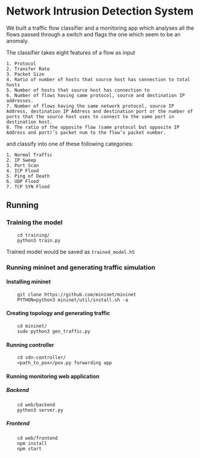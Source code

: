 # Network Intrusion Detection System

We built a traffic flow classifier and a monitoring app which analyses all the flows passed through a switch and flags the one which seem to be an anomaly.

The classifier takes eight features of a flow as input 

	1. Protocol
	2. Transfer Rate
	3. Packet Size
	4. Ratio of number of hosts that source host has connection to total hosts
	5. Number of hosts that source host has connection to
	6. Number of flows having same protocol, source and destination IP addresses.
	7. Number of flows having the same network protocol, source IP Address, destination IP Address and destination port or the number of ports that the source host uses to connect to the same port in destination host.
	8. The ratio of the opposite flow (same protocol but opposite IP Address and port)’s packet num to the flow’s packet number.

and classify into one of these following categories:

	1. Normal Traffic
	2. IP Sweep
	3. Port Scan
	4. ICP Flood
	5. Ping of Death
	6. UDP Flood
	7. TCP SYN Flood

## Running

### Training the model

```
	cd training/
	python3 train.py
```

Trained model would be saved as `trained_model.h5`

### Running mininet and generating traffic simulation

#### Installing mininet

```
	git clone https://github.com/mininet/mininet
	PYTHON=python3 mininet/util/install.sh -a
```

#### Creating topology and generating traffic

```
	cd mininet/
	sudo python3 gen_traffic.py
```

#### Running controller

```
	cd sdn-controller/
	<path_to_pox>/pox.py forwarding app
```

#### Running monitoring web application

##### Backend
```
	cd web/backend
	python3 server.py
```

##### Frontend
```
	cd web/frontend
	npm install
	npm start
```
